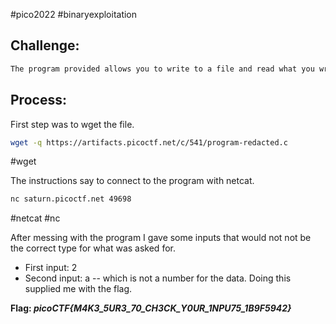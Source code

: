 #pico2022 #binaryexploitation

## Challenge:
```md
The program provided allows you to write to a file and read what you wrote from it. Try playing around with it and see if you can break it! Connect to the program with netcat: `$ nc saturn.picoctf.net 49698` The program's source code with the flag redacted can be downloaded [here](https://artifacts.picoctf.net/c/541/program-redacted.c).
```

## Process:
First step was to wget the file.
```bash
wget -q https://artifacts.picoctf.net/c/541/program-redacted.c
```
#wget 

The instructions say to connect to the program with netcat.
```bash
nc saturn.picoctf.net 49698
```
#netcat #nc

After messing with the program I gave some inputs that would not not be the correct type for what was asked for.
- First input: 2
- Second input: a -- which is not a number for the data.
Doing this supplied me with the flag.

**Flag: *picoCTF{M4K3_5UR3_70_CH3CK_Y0UR_1NPU75_1B9F5942}***